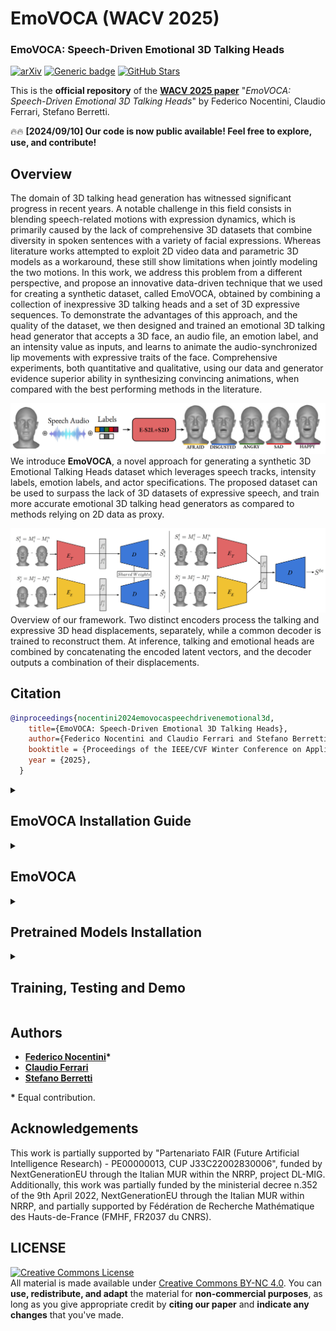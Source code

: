 # EmoVOCA (WACV 2025)

### EmoVOCA: Speech-Driven Emotional 3D Talking Heads

[![arXiv](https://img.shields.io/badge/arXiv-Paper-<COLOR>.svg)]([https://arxiv.org/abs/2403.12886](https://arxiv.org/abs/2403.12886))
[![Generic badge](https://img.shields.io/badge/Project%20Page-F76810)](https://fedenoce.github.io/emovoca/)
[![GitHub Stars](https://img.shields.io/github/stars/miccunifi/emovoca?style=social)](https://github.com/miccunifi/emovoca)


This is the **official repository** of the [**WACV 2025 paper**](https://fedenoce.github.io/emovoca/) "*EmoVOCA: Speech-Driven Emotional 3D Talking Heads*" by Federico Nocentini, Claudio Ferrari, Stefano Berretti.

🔥🔥 **[2024/09/10] Our code is now public available! Feel free to explore, use, and contribute!** 


## Overview

The domain of 3D talking head generation has witnessed significant progress in recent years. A notable challenge in this field consists in blending speech-related motions with expression dynamics, which is primarily caused by the lack of comprehensive 3D datasets that combine diversity in spoken sentences with a variety of facial expressions. Whereas literature works attempted to exploit 2D video data and parametric 3D models as a workaround, these still show limitations when jointly modeling the two motions. In this work, we address this problem from a different perspective, and propose an innovative data-driven technique that we used for creating a synthetic dataset, called EmoVOCA, obtained by combining a collection of inexpressive 3D talking heads and a set of 3D expressive sequences. To demonstrate the advantages of this approach, and the quality of the dataset, we then designed and trained an emotional 3D talking head generator that accepts a 3D face, an audio file, an emotion label, and an intensity value as inputs, and learns to animate the audio-synchronized lip movements with expressive traits of the face. Comprehensive experiments, both quantitative and qualitative, using our data and generator evidence superior ability in synthesizing convincing animations, when compared with the best performing methods in the literature.

![assets/teaser.png](assets/idea.png "idea of the method")
We introduce **EmoVOCA**, a novel approach for generating a synthetic 3D Emotional Talking Heads dataset which leverages
speech tracks, intensity labels, emotion labels, and actor specifications. The proposed dataset can be used to surpass the lack of 3D datasets
of expressive speech, and train more accurate emotional 3D talking head generators as compared to methods relying on 2D data as proxy.

![assets/teaser.png](assets/method.png "Architecture of the method")
Overview of our framework. Two distinct encoders process the talking and expressive 3D head
displacements, separately, while a common decoder is trained to reconstruct them. At inference, talking and emotional heads are
combined by concatenating the encoded latent vectors, and the decoder outputs a combination of their displacements.

## Citation
```bibtex
@inproceedings{nocentini2024emovocaspeechdrivenemotional3d,
    title={EmoVOCA: Speech-Driven Emotional 3D Talking Heads}, 
    author={Federico Nocentini and Claudio Ferrari and Stefano Berretti},
    booktitle = {Proceedings of the IEEE/CVF Winter Conference on Applications of Computer Vision (WACV)},
    year = {2025},
  }
```

<details>
<summary><h2>EmoVOCA Installation Guide</h2></summary> 

This guide provides step-by-step instructions on how to set up the ScanTalk environment and install all necessary dependencies. The codebase has been tested on **Ubuntu 20.04.2 LTS** with **Python 3.8**.

## 1. Setting Up Conda Environment

It is recommended to use a Conda environment for this setup.

1. **Create a Conda Environment**
    ```bash
    conda create -n emovoca python=3.8.18
    ```

2. **Activate the Environment**
    ```bash
    conda activate emovoca
    ```

## 2. Install Mesh Processing Libraries

1. **Clone the MPI-IS Repository**
    ```bash
    git clone https://github.com/MPI-IS/mesh.git
    ```

    ```bash
    cd mesh
    ```

2. **Modify line 7 of the Makefile to avoid error**
    ```
    @pip install --no-deps --config-settings="--boost-location=$$BOOST_INCLUDE_DIRS" --verbose --no-cache-dir .
    ```
3. **Run the MakeFile**
    ```bash
    make all
    ```

## 2. Installing PyTorch and Requirements

Ensure you have the correct version of PyTorch and torchvision. If you need a different CUDA version, please refer to the [official PyTorch website](https://pytorch.org/).

1. **Install PyTorch, torchvision, and torchaudio**
    ```bash
    conda install pytorch==2.1.0 torchvision==0.16.0 torchaudio==2.1.0 pytorch-cuda=12.1 -c pytorch -c nvidia
    ```

2. **Install Requirements**
    ```bash
    pip install -r requirements.txt
    ```
---

</details>

<details>
<summary><h2>EmoVOCA</h2></summary> 

For training and testing EmoVOCA DE-SD, we used two open-source datasets for 3D facial data: [**vocaset**](https://voca.is.tue.mpg.de/) and [**Florence 4D Facial Expression Dataset**](https://www.micc.unifi.it/resources/datasets/florence-4d-facial-expression/). Please note that you must obtain authorization to use both datasets.

To generate meshes with EmoVOCA, follow these steps:  
1. Download the [**vocaset dataset**](https://voca.is.tue.mpg.de/) and place it in the `Dataset` folder located in the main directory.  
2. The meshes used for conditioning vocaset have already been added to the `EmoVOCA_generator/New_Conditions` folder. For additional data, download the [**Florence 4D dataset**](https://www.micc.unifi.it/resources/datasets/florence-4d-facial-expression/).  

Pre-generated EmoVOCAv2 sequences are available [**here**](https://drive.google.com/drive/folders/1xcABG8Q3dT_O97QD6iM_IcAO14PKDcDM?usp=sharing). To use them:  
1. Download the folder and place it inside the `Dataset` folder in the main directory.  
2. Extract all the files to ensure proper access.  

</details>

<details>
<summary><h2>Pretrained Models Installation</h2></summary> 

We are releasing three models:  

1. **`emovoca_generator.tar`**: The DE-SD framework used to generate EmoVOCA.  
2. **`es2l.tar`**: The ES2L framework trained on EmoVOCA.  
3. **`es2s.tar`**: Another ES2L framework trained on EmoVOCA.  

All models are available for download [**here**](https://drive.google.com/drive/folders/1Ff1wjxYNXdlxm_CDTbjWPXrAy9H0lusS?usp=sharing). After downloading, place the `saves` folder inside each model's directory to ensure proper setup.

</details>
<details>
<summary><h2>Training, Testing and Demo</h2></summary> 

Inside the model folders `ES2L` and `ES2D`, you will find both the model definitions and the training code for each component.  

In the `EmoVOCA_generator` folder, you will find the code required to generate any version of EmoVOCA.  

Within the main directory, there is a file named `demo.py`, which can be used to render outputs based on an emotion label, intensity value, an audio file, and a 3D face template. Additionally, example files for generation are provided in the `example` folder located in the main directory.

</details>

## Authors
* [**Federico Nocentini**](https://scholar.google.com/citations?user=EpQCpoUAAAAJ&hl=en)**\***
* [**Claudio Ferrari**](https://scholar.google.com/citations?user=aael17YAAAAJ&hl=en)
* [**Stefano Berretti**](https://scholar.google.com/citations?user=3GPTAGQAAAAJ&hl=en)

**\*** Equal contribution.

## Acknowledgements

This work is  partially supported by "Partenariato FAIR (Future Artificial Intelligence Research) - PE00000013, CUP J33C22002830006", funded by NextGenerationEU through the Italian MUR within the NRRP, project DL-MIG. 
Additionally, this work was partially funded by the ministerial decree n.352 of the 9th April 2022, NextGenerationEU through the Italian MUR within NRRP, and partially supported by Fédération de Recherche Mathématique des Hauts-de-France (FMHF, FR2037 du CNRS).

## LICENSE

<a rel="license" href="http://creativecommons.org/licenses/by-nc/4.0/"><img alt="Creative Commons License" style="border-width:0" src="https://i.creativecommons.org/l/by-nc/4.0/88x31.png" /></a><br />All material is made available under [Creative Commons BY-NC 4.0](https://creativecommons.org/licenses/by-nc/4.0/). You can **use, redistribute, and adapt** the material for **non-commercial purposes**, as long as you give appropriate credit by **citing our paper** and **indicate any changes** that you've made.
